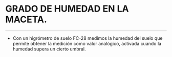 # GRADO DE HUMEDAD EN LA MACETA.
---------
* Con un higrómetro de suelo FC-28 medimos la humedad del suelo que permite obtener 
la medición como valor analógico, activada cuando la humedad supera un cierto umbral.


